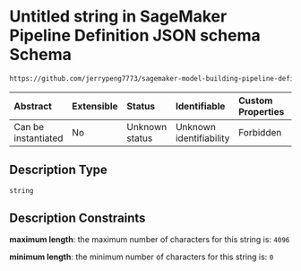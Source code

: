 # Untitled string in SageMaker Pipeline Definition JSON schema Schema

```txt
https://github.com/jerrypeng7773/sagemaker-model-building-pipeline-definition-JSON-schema/schema/#/definitions/BooleanParameter/properties/Description
```



| Abstract            | Extensible | Status         | Identifiable            | Custom Properties | Additional Properties | Access Restrictions | Defined In                                                                                           |
| :------------------ | :--------- | :------------- | :---------------------- | :---------------- | :-------------------- | :------------------ | :--------------------------------------------------------------------------------------------------- |
| Can be instantiated | No         | Unknown status | Unknown identifiability | Forbidden         | Allowed               | none                | [pipeline-definition.schema.json*](../../out/pipeline-definition.schema.json "open original schema") |

## Description Type

`string`

## Description Constraints

**maximum length**: the maximum number of characters for this string is: `4096`

**minimum length**: the minimum number of characters for this string is: `0`

